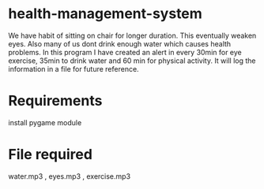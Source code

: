 # health-management-system
We have habit of sitting on chair for longer duration. This eventually weaken eyes. Also many of us dont drink enough water which causes health problems. In this program I have created an alert in every 30min for eye exercise, 35min to drink water and 60 min for physical activity. It will log the information in a file for future reference. 

# Requirements
install pygame module

# File required
water.mp3 , eyes.mp3 , exercise.mp3
